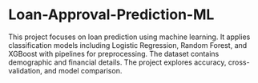 # Loan-Approval-Prediction-ML
This project focuses on loan prediction using machine learning. It applies classification models including Logistic Regression, Random Forest, and XGBoost with pipelines for preprocessing. The dataset contains demographic and financial details. The project explores accuracy, cross-validation, and model comparison.
